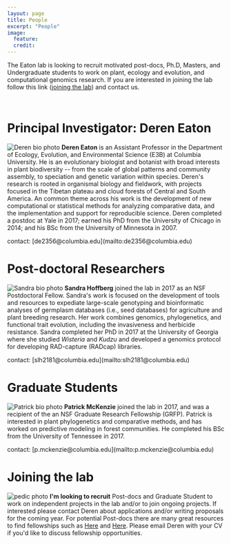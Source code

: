 ```yaml
---
layout: page
title: People
excerpt: "People"
image:
  feature:
  credit:
---
```


The Eaton lab is looking to recruit motivated post-docs, Ph.D,
Masters, and Undergraduate students to work on plant, ecology and evolution,
and computational genomics research. If you are interested in joining the lab
follow this link ([joining the lab](#joining-the-lab)) and contact us.

<br>
<h1 class="entry-subtitle" id="Principle Investigator">Principal Investigator: Deren Eaton</h1>

<p>
<img src="{{ site.url }}/images/Deren-photo4.png"
     class="people-photo" 
     alt="Deren bio photo">
<span style="font-weight:bold">Deren Eaton</span> 
is an Assistant Professor in the Department of Ecology, Evolution, 
and Environmental Science (E3B) at Columbia University. 
He is an evolutionary biologist and botanist with broad interests 
in plant biodiversity -- from the scale of global patterns and community 
assembly, to speciation and genetic variation within species. 
Deren's research is rooted in organismal biology and fieldwork, 
with projects focused in the Tibetan plateau and cloud forests of 
Central and South America. An common theme across his work
is the development of new computational or statistical methods 
for analyzing comparative data, and the implementation and 
support for reproducible science. Deren completed a 
postdoc at Yale in 2017; earned his PhD from the University
of Chicago in 2014; and his BSc from the University of Minnesota in 
2007.
</p>
contact: [de2356@columbia.edu](mailto:de2356@columbia.edu)

<br>

<h1 class="entry-subtitle" id="Post-docs">Post-doctoral Researchers</h1>
<p>
<img src="{{ site.url }}/images/Sandra-photo3.png"
     class="people-photo" 
     alt="Sandra bio photo">
<span style="font-weight:bold">Sandra Hoffberg</span>
joined the lab in 2017 as an NSF Postdoctoral Fellow.
Sandra's work is focused on the development of tools and resources to 
expediate large-scale genotyping and bioinformatic analyses of 
germplasm databases (i.e., seed databases) for agriculture and 
plant breeding research. Her work combines genomics, phylogenetics, 
and functional trait evolution, including the invasiveness and 
herbicide resistance. Sandra completed her PhD in 2017 at the 
University of Georgia where she studied <i>Wisteria</i> and 
<i>Kudzu</i> and developed a genomics protocol for 
developing RAD-capture (RADcap) libraries. 
</p>
contact: [slh2181@columbia.edu](mailto:slh2181@columbia.edu)


<br>
<h1 class="entry-subtitle" id="Graduate Students">Graduate Students</h1>
<p>
<img src="{{ site.url }}/images/Patrick-photo2.png"
     class="people-photo" 
     alt="Patrick bio photo">
<span style="font-weight:bold">Patrick McKenzie</span> 
joined the lab in 2017, and was a recipient of the 
an NSF Graduate Research Fellowship (GRFP). Patrick is interested in plant 
phylogenetics and comparative methods, and has worked on predictive modeling 
in forest communities. He completed his BSc from the University of Tennessee 
in 2017. 
</p>
contact: [p.mckenzie@columbia.edu](mailto:p.mckenzie@columbia.edu)


<br>
<h1 class="entry-subtitle" id="Joining the lab">Joining the lab</h1>
<p>
<img src="{{ site.url }}/images/bio-monbeigiana.jpg"
     class="people-photo" 
     alt="pedic photo">     
<span style="font-weight:bold">I'm looking to recruit</span>      
Post-docs and Graduate Student 
to work on independent projects in the lab and/or to join ongoing 
projects. If interested please contact Deren about applications 
and/or writing proposals for the coming year. For potential 
Post-docs there are many great resources to find fellowships 
such as 
<a href="http://mathbionerd.blogspot.com/2014/04/some-postdoctoral-fellowships-in-biology.html">Here</a> 
and <a href="http://people.ds.cam.ac.uk/dl384/Resources_Postdocs.html">Here</a>.
Please email Deren with your CV if you'd like to discuss
fellowship opportunities.
</p>